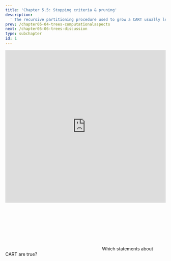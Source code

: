 ```yaml
---
title: 'Chapter 5.5: Stopping criteria & pruning'
description:
  ' The recursive partitioning procedure used to grow a CART usually leads to problems such as exponential growth of computations, overfitting, and the horizon effect. To deal with these problems, we can use stopping criteria and pruning. In this Section, we explain the basis of these two solutions.'
prev: /chapter05-04-trees-computationalaspects
next: /chapter05-06-trees-discussion
type: subchapter
id: 1
---
```


<exercise id="1" title="Video Lecture">

<iframe width="100%" height="480" src="https://www.youtube.com/embed/oQj3N2T-T90" frameborder="0" allow="accelerometer; autoplay; encrypted-media; gyroscope; picture-in-picture" allowfullscreen></iframe>

</exercise>

<exercise id="2" title="Slides">

<object data="pdfs/5/slides-cart-stoppingpruning.pdf" type="application/pdf" style="width:100%;height:480px">
    <embed src="pdfs/5/slides-cart-stoppingpruning.pdf" type="application/pdf" />
</object>

</exercise>



<exercise id="3" title="Quiz">
Which statements about CART are true?
<choice>
<opt text="Pruning means, cutting back the tree." correct="true">
</opt>
<opt text="Pruning means that the tree becomes less complex." correct="true">
</opt>
<opt text="A tree with one observation per leaf node will result in a good performance on new data.">
</opt>
</choice>
</exercise>

